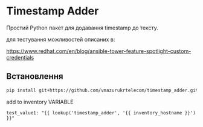 # Timestamp Adder

Простий Python пакет для додавання timestamp до тексту.

для тестування можливостей описаних в:


https://www.redhat.com/en/blog/ansible-tower-feature-spotlight-custom-credentials


## Встановлення

```bash
pip install git+https://github.com/vmazurukrtelecom/timestamp_adder.git
```

add to inventory VARIABLE 
```
test_value1: "{{ lookup('timestamp_adder', '{{ inventory_hostname }}') }}"
```
